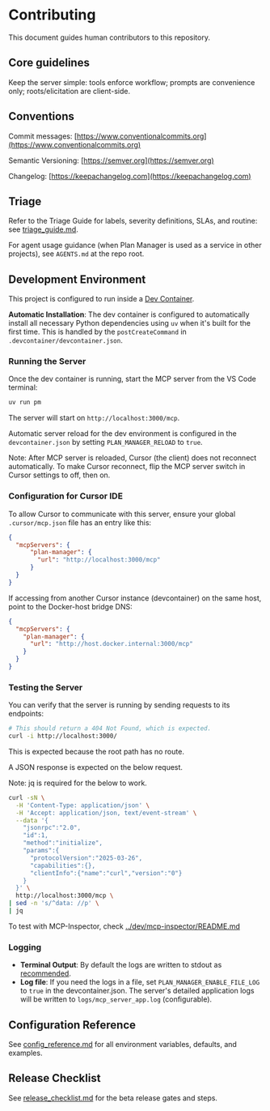 # Contributing

This document guides human contributors to this repository.

## Core guidelines

Keep the server simple: tools enforce workflow; prompts are convenience only; roots/elicitation are client-side.

## Conventions

Commit messages: [https://www.conventionalcommits.org](https://www.conventionalcommits.org)

Semantic Versioning: [https://semver.org](https://semver.org)

Changelog: [https://keepachangelog.com](https://keepachangelog.com)

## Triage

Refer to the Triage Guide for labels, severity definitions, SLAs, and routine:
see [triage_guide.md](./triage_guide.md).

For agent usage guidance (when Plan Manager is used as a service in other projects), see `AGENTS.md` at the repo root.

## Development Environment

This project is configured to run inside a [Dev Container](https://containers.dev/).

**Automatic Installation**: The dev container is configured to automatically install all necessary Python dependencies using `uv` when it's built for the first time. This is handled by the `postCreateCommand` in `.devcontainer/devcontainer.json`.

### Running the Server

Once the dev container is running, start the MCP server from the VS Code terminal:

```bash
uv run pm
```

The server will start on `http://localhost:3000/mcp`.

Automatic server reload for the dev environment is configured in the `devcontainer.json` by setting `PLAN_MANAGER_RELOAD` to `true`.

Note: After MCP server is reloaded, Cursor (the client) does not reconnect automatically. To make Cursor reconnect, flip the MCP server switch in Cursor settings to off, then on.

### Configuration for Cursor IDE

To allow Cursor to communicate with this server, ensure your global `.cursor/mcp.json` file has an entry like this:

```json
{
  "mcpServers": {
      "plan-manager": {
        "url": "http://localhost:3000/mcp"
      }
  }
}
```

If accessing from another Cursor instance (devcontainer) on the same host, point to the Docker-host bridge DNS:

```json
{
  "mcpServers": {
    "plan-manager": {
      "url": "http://host.docker.internal:3000/mcp"
    }
  }
}
```

### Testing the Server

You can verify that the server is running by sending requests to its endpoints:

```bash
# This should return a 404 Not Found, which is expected.
curl -i http://localhost:3000/
```

This is expected because the root path has no route.

A JSON response is expected on the below request. 

Note: jq is required for the below to work.

```bash
curl -sN \
  -H 'Content-Type: application/json' \
  -H 'Accept: application/json, text/event-stream' \
  --data '{
    "jsonrpc":"2.0",
    "id":1,
    "method":"initialize",
    "params":{
      "protocolVersion":"2025-03-26",
      "capabilities":{},
      "clientInfo":{"name":"curl","version":"0"}
    }
  }' \
  http://localhost:3000/mcp \ 
| sed -n 's/^data: //p' \
| jq
```

To test with MCP-Inspector, check [../dev/mcp-inspector/README.md](../dev/mcp-inspector/README.md)

### Logging

-   **Terminal Output**: By default the logs are written to stdout as [recommended](https://12factor.net/logs).
-   **Log file**: If you need the logs in a file, set `PLAN_MANAGER_ENABLE_FILE_LOG` to `true` in the devcontainer.json. The server's detailed application logs will be written to `logs/mcp_server_app.log` (configurable).

## Configuration Reference

See [config_reference.md](./config_reference.md) for all environment variables, defaults, and examples.

## Release Checklist

See [release_checklist.md](./release_checklist.md) for the beta release gates and steps.
